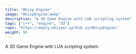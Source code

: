 ```yaml
---
title: "Whisp Engine"
image: "WhispEngine.webp"
description: "A 3D Game Engine with LUA scripting system"
tags: ["c++", "engine", "3d"]
repo: "https://empty-whisper.github.io/WhispEngine"
weight: 90
---
```

A 3D Game Engine with LUA scripting system.
